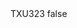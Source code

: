 <?xml version="1.0" encoding="UTF-8"?>
<CustomMetadata xmlns="http://soap.sforce.com/2006/04/metadata">
    <label>TXU323</label>
    <protected>false</protected>
</CustomMetadata>
